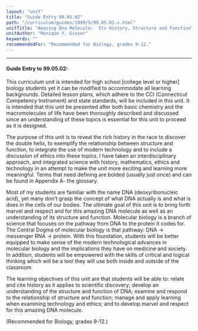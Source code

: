 ```yaml
---
layout: "unit"
title: "Guide Entry 99.05.02"
path: "/curriculum/guides/1999/5/99.05.02.x.html"
unitTitle: "Amazing Dna Molecule:  Its History, Structure and Function"
unitAuthor: "Monique Y. Gisser"
keywords: ""
recommendedFor: "Recommended for Biology, grades 9-12."
---
```

<body>
<hr/>
 <h4>
  Guide Entry to 99.05.02:
 </h4>
 This curriculum unit is intended for high school [college level or higher] biology students yet it can be modified to accommodate all learning backgrounds.  Detailed lesson plans, which adhere to the CCI (Connecticut Competency Instrument) and state standards, will be included in this unit.  It is intended that this unit be presented after both basic chemistry and the macromolecules of life have been thoroughly described and discussed since an understanding of these topics is essential for this unit to proceed as it is designed.
 <p>
  The purpose of this unit is to reveal the rich history in the race to discover the double helix, to exemplify the relationship between structure and function, to integrate the use of modern technology and to include a discussion of ethics into these topics.  I have taken an interdisciplinary approach, and integrated science with history, mathematics, ethics and technology in an attempt to make the unit more exciting and learning more meaningful.  Terms that need defining are bolded (usually just once) and can be found in Appendix A- the glossary.
 </p>
 <p>
  Most of my students are familiar with the name DNA (deoxyribonucleic acid), yet many don't grasp the concept of what DNA actually is and what is does in the cells of our bodies.  The ultimate goal of this unit is to bring forth marvel and respect and for this amazing DNA molecule as well as an understanding of its structure and function.  Molecular biology is a branch of science that focuses on the pathway from DNA to the protein it codes for.  The Central Dogma of molecular biology is that pathway:  DNA -&gt; messenger RNA -&gt; protein.  With this foundation, students will be better equipped to make sense of the modern technological advances in molecular biology and the implications they have on medicine and society.  In addition, students will be empowered with the skills of critical and logical thinking which will be a tool they will use both inside and outside of the classroom.
 </p>
 <p>
  The learning objectives of this unit are that students will be able to:  relate and cite history as it applies to scientific discovery; develop an understanding of the structure and function of DNA; examine and respond to the relationship of structure and function; manage and apply learning when examining technology and ethics; and to develop marvel and respect for this amazing DNA molecule.
 </p>
 <p>
  (Recommended for Biology, grades 9-12.)
 </p>


</body>